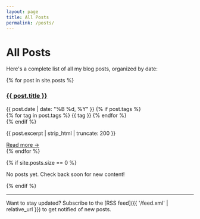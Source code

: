 ```yaml
---
layout: page
title: All Posts
permalink: /posts/
---
```


# All Posts

Here's a complete list of all my blog posts, organized by date:

<div class="post-list">
  {% for post in site.posts %}
    <article class="post-item">
      <h3><a href="{{ post.url | relative_url }}">{{ post.title }}</a></h3>
      <div class="post-meta">
        <time datetime="{{ post.date | date_to_xmlschema }}">
          {{ post.date | date: "%B %d, %Y" }}
        </time>
        {% if post.tags %}
          <div class="post-tags">
            {% for tag in post.tags %}
              <span class="tag">{{ tag }}</span>
            {% endfor %}
          </div>
        {% endif %}
      </div>
      <p>{{ post.excerpt | strip_html | truncate: 200 }}</p>
      <a href="{{ post.url | relative_url }}" class="read-more">Read more →</a>
    </article>
  {% endfor %}
</div>

{% if site.posts.size == 0 %}
  <p>No posts yet. Check back soon for new content!</p>
{% endif %}

---

Want to stay updated? Subscribe to the [RSS feed]({{ '/feed.xml' | relative_url }}) to get notified of new posts.
